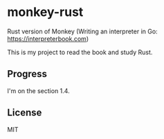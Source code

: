 # monkey-rust

Rust version of Monkey (Writing an interpreter in Go: https://interpreterbook.com)

This is my project to read the book and study Rust.

## Progress

I'm on the section 1.4.

## License

MIT

